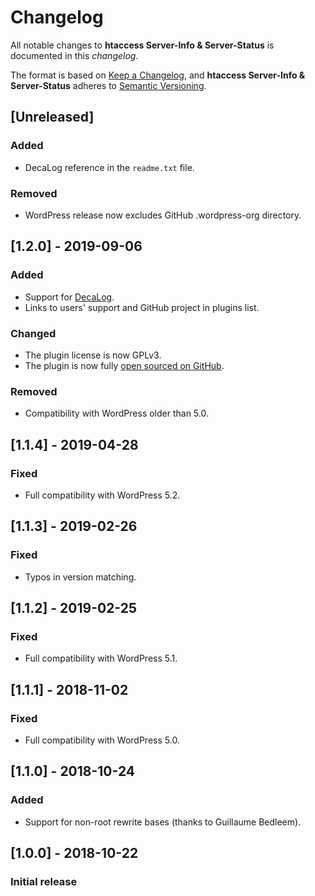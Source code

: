 # Changelog
All notable changes to **htaccess Server-Info & Server-Status** is documented in this *changelog*.

The format is based on [Keep a Changelog](https://keepachangelog.com/en/1.0.0/), and **htaccess Server-Info & Server-Status** adheres to [Semantic Versioning](https://semver.org/spec/v2.0.0.html).

## [Unreleased]
### Added
- DecaLog reference in the `readme.txt` file.
### Removed
- WordPress release now excludes GitHub .wordpress-org directory.

## [1.2.0] - 2019-09-06
### Added
- Support for [DecaLog](https://wordpress.org/plugins/decalog/).
- Links to users' support and GitHub project in plugins list.
### Changed
- The plugin license is now GPLv3.
- The plugin is now fully [open sourced on GitHub](https://github.com/Pierre-Lannoy/wp-htaccess-server-info-server-status).
### Removed
- Compatibility with WordPress older than 5.0.

## [1.1.4] - 2019-04-28
### Fixed
- Full compatibility with WordPress 5.2.

## [1.1.3] - 2019-02-26
### Fixed
- Typos in version matching.

## [1.1.2] - 2019-02-25
### Fixed
- Full compatibility with WordPress 5.1.

## [1.1.1] - 2018-11-02
### Fixed
- Full compatibility with WordPress 5.0.

## [1.1.0] - 2018-10-24
### Added
- Support for non-root rewrite bases (thanks to Guillaume Bedleem).

## [1.0.0] - 2018-10-22
### Initial release


